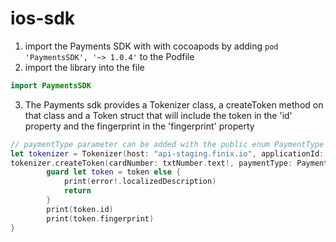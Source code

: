 
# ios-sdk

1. import the Payments SDK with with cocoapods by adding `pod 'PaymentsSDK', '~> 1.0.4'` to the Podfile
2. import the library into the file
```swift
import PaymentsSDK
```
3. The Payments sdk provides a Tokenizer class, a createToken method on that class and a Token struct that will include the token in the 'id' property and the fingerprint in the 'fingerprint' property
```swift 
// paymentType parameter can be added with the public enum PaymentType from the library
let tokenizer = Tokenizer(host: "api-staging.finix.io", applicationId: "AP2kL9QSWYJGpuAtYYnK5cZY")
tokenizer.createToken(cardNumber: txtNumber.text!, paymentType: PaymentType.PAYMENT_CARD, expMonth: 12, expYear: 2021) { (token, error) in
        guard let token = token else {
            print(error!.localizedDescription)
            return
        }
        print(token.id)
        print(token.fingerprint)
}
```
